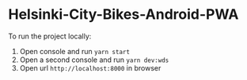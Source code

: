 # Helsinki-City-Bikes-Android-PWA

To run the project locally:
1) Open console and run `yarn start`
2) Open a second console and run `yarn dev:wds`
3) Open url `http://localhost:8000` in browser
